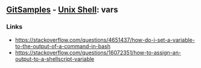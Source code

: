 ## [GitSamples](/../../tree/master) - [Unix Shell](/../../tree/unix-shell): vars

### Links
* https://stackoverflow.com/questions/4651437/how-do-i-set-a-variable-to-the-output-of-a-command-in-bash
* https://stackoverflow.com/questions/16072351/how-to-assign-an-output-to-a-shellscript-variable
